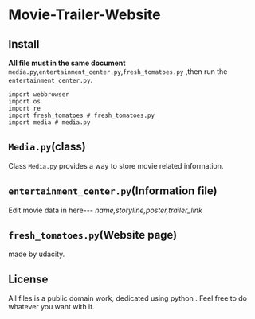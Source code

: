# Movie-Trailer-Website
## Install
**All file must in the same document** `media.py`,`entertainment_center.py`,`fresh_tomatoes.py` ,then run the `entertainment_center.py`.
```
import webbrowser
import os
import re
import fresh_tomatoes # fresh_tomatoes.py
import media # media.py
```
## `Media.py`(class)
Class `Media.py` provides a way to store movie related information.

## `entertainment_center.py`(Information file)
Edit movie data in here---   _name,storyline,poster,trailer_link_

## `fresh_tomatoes.py`(Website page)
made by udacity.


## License
All files is a public domain work, dedicated using python . Feel free to do whatever you want with it.

